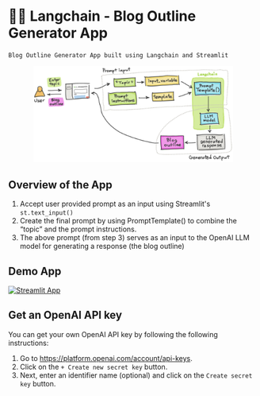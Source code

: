 # 🦜🔗 Langchain - Blog Outline Generator App
```
Blog Outline Generator App built using Langchain and Streamlit
```

<center><img src="diagram.jpg" width="80%"></center>

## Overview of the App
1. Accept user provided prompt as an input using Streamlit's `st.text_input()`
2. Create the final prompt by using PromptTemplate() to combine the “topic” and the prompt instructions.
3. The above prompt (from step 3) serves as an input to the OpenAI LLM model for generating a response (the blog outline)

## Demo App

[![Streamlit App](https://static.streamlit.io/badges/streamlit_badge_black_white.svg)](https://langchain-text-summarization.streamlit.app/)

## Get an OpenAI API key

You can get your own OpenAI API key by following the following instructions:
1. Go to https://platform.openai.com/account/api-keys.
2. Click on the `+ Create new secret key` button.
3. Next, enter an identifier name (optional) and click on the `Create secret key` button.
